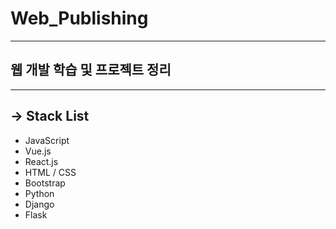 # Web_Publishing
-----

## 웹 개발 학습 및 프로젝트 정리

-----

## &rarr; Stack List
-  JavaScript
-  Vue.js
-  React.js
-  HTML / CSS
-  Bootstrap
-  Python
-  Django
-  Flask
